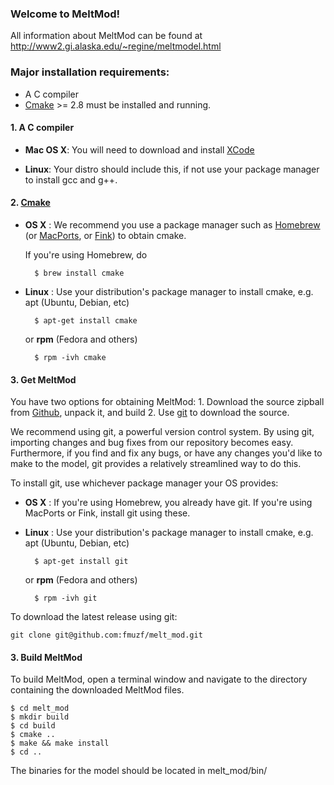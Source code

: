 ### Welcome to MeltMod!
All information about MeltMod can be found at <http://www2.gi.alaska.edu/~regine/meltmodel.html>

### Major installation requirements:
  *  A C compiler
  *  [Cmake](http://www.cmake.org/) >= 2.8 must be installed and running.

#### 1. A C compiler
- __Mac OS X__: You will need to download and install [XCode](https://developer.apple.com/xcode)

- __Linux__: Your distro should include this, if not use your package manager to install gcc and g++.
    
#### 2. [Cmake](http://www.cmake.org/)
- __OS X__ : We recommend you use a package manager such as [Homebrew](http://mxcl.github.com/homebrew/)
(or [MacPorts](http://www.macports.org/), or [Fink](http://www.finkproject.org/)) to obtain cmake.

    If you're using Homebrew, do

        $ brew install cmake

- __Linux__ : Use your distribution's package manager to install cmake, e.g. apt (Ubuntu, Debian, etc)

        $ apt-get install cmake

    or __rpm__ (Fedora and others)
        
        $ rpm -ivh cmake

#### 3. Get MeltMod

You have two options for obtaining MeltMod:
    1. Download the source zipball from [Github](http://github.com/fmuzf/melt_mod/), unpack it, and build
    2. Use [git]() to download the source.

We recommend using git, a powerful version control system. By using git, 
importing changes and bug fixes from our repository becomes easy. Furthermore, if you
find and fix any bugs, or have any changes you'd like to make to the model, git provides
a relatively streamlined way to do this.

To install git, use whichever package manager your OS provides:

- __OS X__ : If you're using Homebrew, you already have git. If you're using MacPorts
or Fink, install git using these.

- __Linux__ : Use your distribution's package manager to install cmake, e.g. apt (Ubuntu, Debian, etc)

        $ apt-get install git

    or __rpm__ (Fedora and others)
        
        $ rpm -ivh git


To download the latest release using git:

    git clone git@github.com:fmuzf/melt_mod.git

#### 3. Build MeltMod
To build MeltMod, open a terminal window and navigate to the directory containing the downloaded MeltMod files.

    $ cd melt_mod
    $ mkdir build
    $ cd build
    $ cmake ..
    $ make && make install
    $ cd ..

The binaries for the model should be located in melt_mod/bin/
